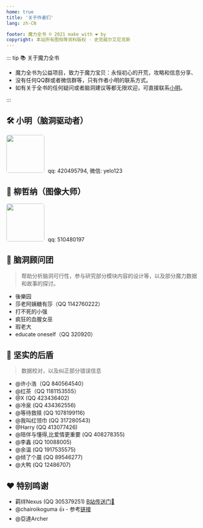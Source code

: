 ```yaml
---
home: true
title: '关于作者们'
lang: zh-CN

footer: 魔力全书 © 2021 make with ❤️ by
copyright: 本站所有图档等资料版权 - 史克威尔艾尼克斯
---
```


::: tip 📚 关于魔力全书

- 魔力全书为公益项目，致力于魔力宝贝：永恒初心的开荒，攻略和信息分享、
- 没有任何QQ群或者微信群等，只有作者小明的联系方式。
- 如有关于全书的任何疑问或者脑洞建议等都无限欢迎，可直接联系[小明](#🛠%EF%B8%8F-小明-脑洞驱动者)。

:::


## 🛠️ 小明（脑洞驱动者）
<img style="border-radius: 5px; margin-right: 5px;" src="https://user-images.githubusercontent.com/78347270/117245751-48760480-ae76-11eb-99b3-396999bbb36a.JPG" width="100" height="100"> qq: 420495794, 微信: yelo123


## 🎨 柳哲纳（图像大师）
<img style="border-radius: 5px; margin-right: 5px;" src="https://user-images.githubusercontent.com/78347270/117245642-1e244700-ae76-11eb-80ef-da8c6df0bf81.jpg" width="100" height="100"> qq: 510480197

## 🧠 脑洞顾问团
> 帮助分析脑洞可行性，参与研究部分模块内容的设计等，以及部分魔力数据和故事的探讨。

- 後樂园
- 莎老阿姨糖有莎（QQ 1142760222）
- 打不死的小强
- 疯狂的血腥女巫
- 瑕老大
- educate oneself（QQ 320920）

## 🗿 坚实的后盾
> 数据校对，以及纠正部分错误信息

- @许小浩（QQ 840564540）
- @红茶（QQ 1181153555）
- @X (QQ 423436402)
- @冷泉 (QQ 434362556)
- @等待救赎 (QQ 1078199116)
- @我叫红领巾 (QQ 317280543)
- @Harry (QQ 413077426)
- @陪伴与懂得,比爱情更重要 (QQ 408278355)
- @李鑫 (QQ 10088005)
- @余温 (QQ 1917535575)
- @倾了个晨 (QQ 89546277)
- @大鸭 (QQ 12486707)

## ❤️ 特别鸣谢
- 羁绊Nexus (QQ 305379251)
[B站传送门🚪](https://space.bilibili.com/1310215?from=search&seid=8949120630143158763)
- @chairoikoguma 👍 - 参考[链接](https://chairoikoguma.github.io/)
- @亞達Archer
